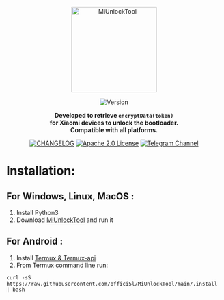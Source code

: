 <div align="center">

  <a href="https://github.com/offici5l/MiUnlockTool/releases/latest"><img src="https://img.shields.io/badge/MiUnlockTool-%23FF6900?style=flat&logo=xiaomi&logoColor=white" alt="MiUnlockTool" style="width: 200px; vertical-align: middle;" /> </a><br>

  <img src="https://img.shields.io/github/v/release/offici5l/MiUnlockTool?style=flat&label=Version&labelColor=black&color=brightgreen" alt="Version" /><br><p style="font-weight: bold;">Developed to retrieve <code>encryptData(token)</code>
  <br>
  for Xiaomi devices to unlock the bootloader.
  <br>
  Compatible with all platforms.</p>
 
  <a href="https://github.com/offici5l/MiUnlockTool/blob/main/CHANGELOG.md"><img src="https://img.shields.io/badge/Changelog-%23000000?style=flat&logo=github&logoColor=white" alt="CHANGELOG" /></a> 
  <a href="./LICENSE"><img src="https://img.shields.io/badge/License-Apache%202.0-blue.svg" alt="Apache 2.0 License" /></a>
  <a href="https://t.me/Offici5l_Channel"><img src="https://img.shields.io/badge/Telegram-%230077B5?style=flat&logo=telegram&logoColor=white" alt="Telegram Channel" /></a>
  
</div>

<h1>Installation:</h1>

<h2>For Windows, Linux, MacOS :</h2>
<ol>
  <li>Install Python3</li>
  <li>Download <a href="https://github.com/offici5l/MiUnlockTool/releases/latest/download/MiUnlockTool.py">MiUnlockTool</a> and run it</li>
</ol>

<h2>For Android :</h2>
<ol>
  <li>Install <a href="offici5l.github.io/d-termux.html">Termux & Termux-api</a></li>
  <li>From Termux command line run:</li>
</ol>
<pre><code>curl -sS https://raw.githubusercontent.com/offici5l/MiUnlockTool/main/.install | bash</code></pre>